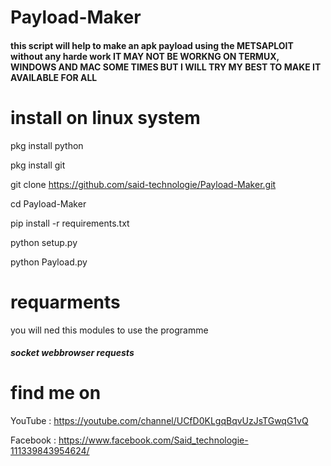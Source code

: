 
# Payload-Maker
<h4><h4>
  this script will help to make an apk payload using the METSAPLOIT without any harde work 
  IT MAY NOT BE WORKNG ON TERMUX, WINDOWS AND MAC SOME TIMES BUT I WILL TRY MY BEST TO MAKE IT AVAILABLE FOR ALL

# install on linux system
  
 
pkg install python
 
pkg install git

git clone https://github.com/said-technologie/Payload-Maker.git
 
cd Payload-Maker 
 
pip install -r requirements.txt
 
python setup.py
 
python Payload.py
   
# requarments
you will ned this modules to use the programme
<h5>
socket
webbrowser
requests
<h5>


# find me on

  YouTube : https://youtube.com/channel/UCfD0KLgqBqvUzJsTGwqG1vQ
  
  Facebook : https://www.facebook.com/Said_technologie-111339843954624/